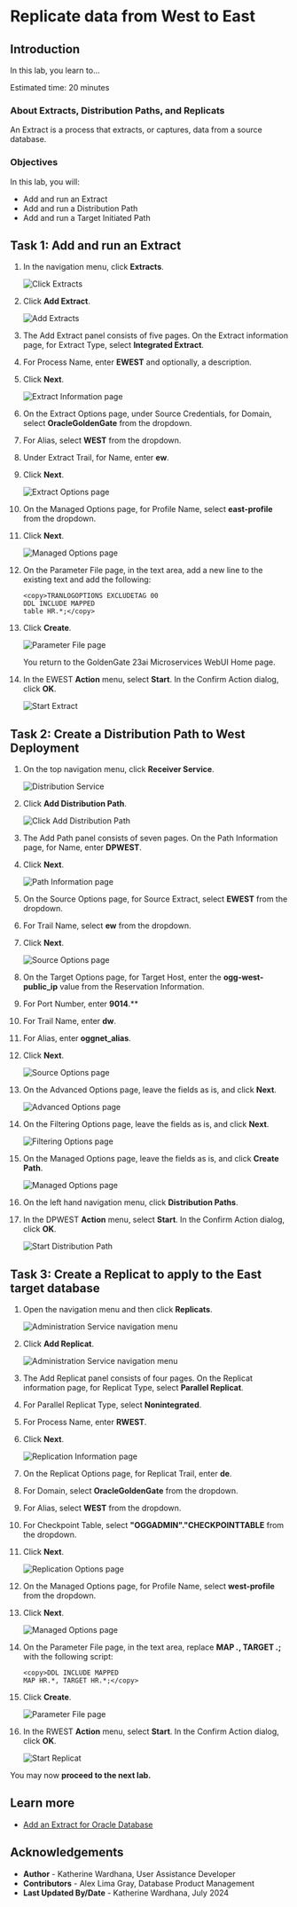 # Replicate data from West to East

## Introduction

In this lab, you learn to...

Estimated time: 20 minutes

### About Extracts, Distribution Paths, and Replicats 

An Extract is a process that extracts, or captures, data from a source database. 

### Objectives

In this lab, you will:
* Add and run an Extract
* Add and run a Distribution Path
* Add and run a Target Initiated Path

## Task 1:  Add and run an Extract

1. In the navigation menu, click **Extracts**.

    ![Click Extracts](./images/01-01-extracts.png " ")

2. Click **Add Extract**.

    ![Add Extracts](./images/01-02-add-extract.png " ")

3. The Add Extract panel consists of five pages. On the Extract information page, for Extract Type, select **Integrated Extract**.

4. For Process Name, enter **EWEST** and optionally, a description.

5. Click **Next**.

    ![Extract Information page](./images/01-05-extract-info.png " ")

6. On the Extract Options page, under Source Credentials, for Domain, select **OracleGoldenGate** from the dropdown.

7. For Alias, select **WEST** from the dropdown.

8. Under Extract Trail, for Name, enter **ew**.

9. Click **Next**.

    ![Extract Options page](./images/01-09-extract-options.png " ")

10. On the Managed Options page, for Profile Name, select **east-profile** from the dropdown.

11. Click **Next**.

    ![Managed Options page](./images/01-11-managed-options.png " ")

12. On the Parameter File page, in the text area, add a new line to the existing text and add the following:

    ```
    <copy>TRANLOGOPTIONS EXCLUDETAG 00
    DDL INCLUDE MAPPED
    table HR.*;</copy>
    ```

13. Click **Create**. 

    ![Parameter File page](./images/01-13-param-file.png " ")

    You return to the GoldenGate 23ai Microservices WebUI Home page.

14. In the EWEST **Action** menu, select **Start**. In the Confirm Action dialog, click **OK**. 

    ![Start Extract](./images/01-14-start-extract.png " ")

## Task 2: Create a Distribution Path to West Deployment

1. On the top navigation menu, click **Receiver Service**. 

    ![Distribution Service](./images/02-01-dist-service.png " ")

2. Click **Add Distribution Path**. 

    ![Click Add Distribution Path](./images/02-02-add-dist-path.png " ")

3. The Add Path panel consists of seven pages. On the Path Information page, for Name, enter **DPWEST**. 

4. Click **Next**.

    ![Path Information page](./images/02-04-path-info.png " ")

5. On the Source Options page, for Source Extract, select **EWEST** from the dropdown.

6. For Trail Name, select **ew** from the dropdown.

7. Click **Next**.

    ![Source Options page](./images/02-07-source-opts.png " ")

8. On the Target Options page, for Target Host, enter the **ogg-west-public\_ip** value from the Reservation Information. 

6. For Port Number, enter **9014**.**

7. For Trail Name, enter **dw**.

8. For Alias, enter **oggnet\_alias**.

9. Click **Next**.

    ![Source Options page](./images/02-09-target-options.png " ")

10. On the Advanced Options page, leave the fields as is, and click **Next**.

    ![Advanced Options page](./images/02-10-adv-options.png " ")

11. On the Filtering Options page, leave the fields as is, and click **Next**.

    ![Filtering Options page](./images/02-11-filtering-options.png " ")

12. On the Managed Options page, leave the fields as is, and click **Create Path**.

    ![Managed Options page](./images/02-12-managed-options.png " ")

13. On the left hand navigation menu, click **Distribution Paths**.

14. In the DPWEST **Action** menu, select **Start**. In the Confirm Action dialog, click **OK**.

    ![Start Distribution Path](./images/02-14-start-dp.png " ")

## Task 3: Create a Replicat to apply to the East target database

1. Open the navigation menu and then click **Replicats**.

    ![Administration Service navigation menu](./images/03-01-nav-config.png " ")

2. Click **Add Replicat**.

    ![Administration Service navigation menu](./images/03-02-add-rep.png " ")

3. The Add Replicat panel consists of four pages. On the Replicat information page, for Replicat Type, select **Parallel Replicat**.

4. For Parallel Replicat Type, select **Nonintegrated**.

5. For Process Name, enter **RWEST**.

6. Click **Next**.

    ![Replication Information page](./images/03-06-rep-info.png " ")

7. On the Replicat Options page, for Replicat Trail, enter **de**.

8. For Domain, select **OracleGoldenGate** from the dropdown.

9. For Alias, select **WEST** from the dropdown.

10. For Checkpoint Table, select **"OGGADMIN"."CHECKPOINTTABLE** from the dropdown.

11. Click **Next**.

    ![Replication Options page](./images/03-11-rep-options.png " ")

12. On the Managed Options page, for Profile Name, select **west-profile** from the dropdown.

13. Click **Next**.

    ![Managed Options page](./images/03-13-managed-options.png " ")

14. On the Parameter File page, in the text area, replace **MAP *.*, TARGET *.*;** with the following script:

    ```
    <copy>DDL INCLUDE MAPPED
    MAP HR.*, TARGET HR.*;</copy>
    ```
15. Click **Create**.

    ![Parameter File page](./images/03-15-param-file.png " ")

16. In the RWEST **Action** menu, select **Start**. In the Confirm Action dialog, click **OK**. 

    ![Start Replicat](./images/03-16-start-replicat.png " ")

You may now **proceed to the next lab.**

## Learn more

* [Add an Extract for Oracle Database](https://docs.oracle.com/en/cloud/paas/goldengate-service/eeske/index.html)

## Acknowledgements
* **Author** - Katherine Wardhana, User Assistance Developer
* **Contributors** -  Alex Lima Gray, Database Product Management
* **Last Updated By/Date** - Katherine Wardhana, July 2024
